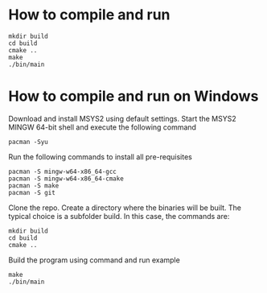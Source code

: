 # How to compile and run

```
mkdir build
cd build
cmake ..
make 
./bin/main
```

# How to compile and run on Windows

Download and install MSYS2 using default settings. Start the MSYS2 MINGW 64-bit shell and execute the following command
```
pacman -Syu
```
Run the following commands to install all pre-requisites
```
pacman -S mingw-w64-x86_64-gcc
pacman -S mingw-w64-x86_64-cmake
pacman -S make
pacman -S git
```
Clone the repo. Create a directory where the binaries will be built. The typical choice is a subfolder build. In this case, the commands are:
```
mkdir build
cd build
cmake ..
```
Build the program using command and run example
```
make
./bin/main
```
